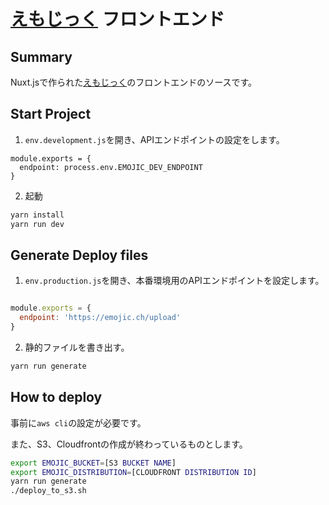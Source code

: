 # [えもじっく](https://emojic.ch) フロントエンド

## Summary
Nuxt.jsで作られた[えもじっく](https://emojic.ch)のフロントエンドのソースです。
## Start Project
1. `env.development.js`を開き、APIエンドポイントの設定をします。

```javascirpt
module.exports = {
  endpoint: process.env.EMOJIC_DEV_ENDPOINT
}

```

2. 起動
``` bash
yarn install
yarn run dev
```

## Generate Deploy files
1. `env.production.js`を開き、本番環境用のAPIエンドポイントを設定します。

```javascript

module.exports = {
  endpoint: 'https://emojic.ch/upload'
}
```

2. 静的ファイルを書き出す。

```bash
yarn run generate
```

## How to deploy
事前に`aws cli`の設定が必要です。

また、S3、Cloudfrontの作成が終わっているものとします。
```bash
export EMOJIC_BUCKET=[S3 BUCKET NAME]
export EMOJIC_DISTRIBUTION=[CLOUDFRONT DISTRIBUTION ID]
yarn run generate
./deploy_to_s3.sh
```